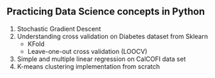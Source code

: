 ## Practicing Data Science concepts in Python

1. Stochastic Gradient Descent 
2. Understanding cross validation on Diabetes dataset from Sklearn
   - KFold
   - Leave-one-out cross validation (LOOCV)
3. Simple and multiple linear regression on CalCOFI data set
4. K-means clustering implementation from scratch
